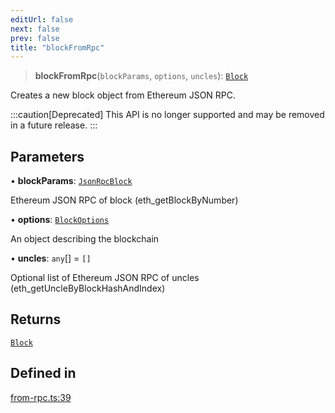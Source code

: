 ```yaml
---
editUrl: false
next: false
prev: false
title: "blockFromRpc"
---
```


> **blockFromRpc**(`blockParams`, `options`, `uncles`): [`Block`](/reference/tevm/block/classes/block/)

Creates a new block object from Ethereum JSON RPC.

:::caution[Deprecated]
This API is no longer supported and may be removed in a future release.
:::

## Parameters

• **blockParams**: [`JsonRpcBlock`](/reference/tevm/block/interfaces/jsonrpcblock/)

Ethereum JSON RPC of block (eth_getBlockByNumber)

• **options**: [`BlockOptions`](/reference/tevm/block/interfaces/blockoptions/)

An object describing the blockchain

• **uncles**: `any`[] = `[]`

Optional list of Ethereum JSON RPC of uncles (eth_getUncleByBlockHashAndIndex)

## Returns

[`Block`](/reference/tevm/block/classes/block/)

## Defined in

[from-rpc.ts:39](https://github.com/qbzzt/tevm-monorepo/blob/main/packages/block/src/from-rpc.ts#L39)
